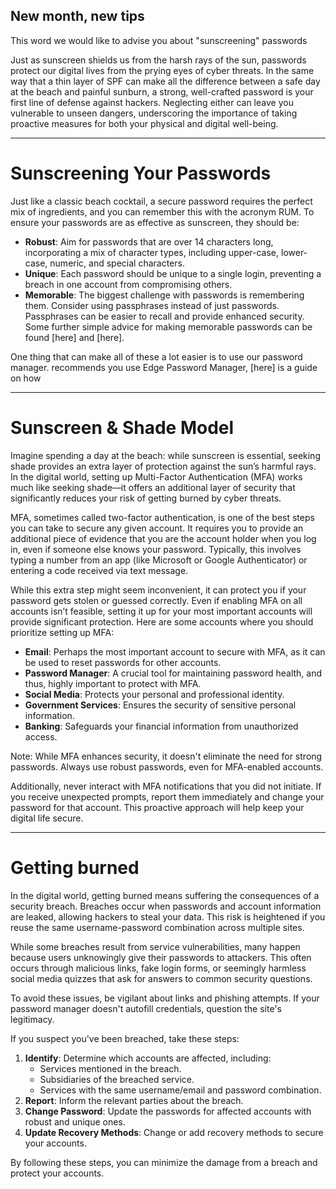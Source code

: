 
## New month, new tips
This word we would like to advise you about "sunscreening" passwords

Just as sunscreen shields us from the harsh rays of the sun, passwords protect our digital lives from the prying eyes of cyber threats. In the same way that a thin layer of SPF can make all the difference between a safe day at the beach and painful sunburn, a strong, well-crafted password is your first line of defense against hackers. Neglecting either can leave you vulnerable to unseen dangers, underscoring the importance of taking proactive measures for both your physical and digital well-being.

---

# Sunscreening Your Passwords

Just like a classic beach cocktail, a secure password requires the perfect mix of ingredients, and you can remember this with the acronym RUM. To ensure your passwords are as effective as sunscreen, they should be:

- **Robust**: Aim for passwords that are over 14 characters long, incorporating a mix of character types, including upper-case, lower-case, numeric, and special characters.
- **Unique**: Each password should be unique to a single login, preventing a breach in one account from compromising others.
- **Memorable**: The biggest challenge with passwords is remembering them. Consider using passphrases instead of just passwords. Passphrases can be easier to recall and provide enhanced security. Some further simple advice for making memorable passwords can be found [here] and [here].

One thing that can make all of these a lot easier is to use our password manager. <Company name> recommends you use Edge Password Manager, [here] is a guide on how

---
# Sunscreen & Shade Model

Imagine spending a day at the beach: while sunscreen is essential, seeking shade provides an extra layer of protection against the sun’s harmful rays. In the digital world, setting up Multi-Factor Authentication (MFA) works much like seeking shade—it offers an additional layer of security that significantly reduces your risk of getting burned by cyber threats.

MFA, sometimes called two-factor authentication, is one of the best steps you can take to secure any given account. It requires you to provide an additional piece of evidence that you are the account holder when you log in, even if someone else knows your password. Typically, this involves typing a number from an app (like Microsoft or Google Authenticator) or entering a code received via text message.

While this extra step might seem inconvenient, it can protect you if your password gets stolen or guessed correctly. Even if enabling MFA on all accounts isn’t feasible, setting it up for your most important accounts will provide significant protection. Here are some accounts where you should prioritize setting up MFA:

- **Email**: Perhaps the most important account to secure with MFA, as it can be used to reset passwords for other accounts.
- **Password Manager**: A crucial tool for maintaining password health, and thus, highly important to protect with MFA.
- **Social Media**: Protects your personal and professional identity.
- **Government Services**: Ensures the security of sensitive personal information.
- **Banking**: Safeguards your financial information from unauthorized access.

Note: While MFA enhances security, it doesn't eliminate the need for strong passwords. Always use robust passwords, even for MFA-enabled accounts.

Additionally, never interact with MFA notifications that you did not initiate. If you receive unexpected prompts, report them immediately and change your password for that account. This proactive approach will help keep your digital life secure.

---
# Getting burned

In the digital world, getting burned means suffering the consequences of a security breach. Breaches occur when passwords and account information are leaked, allowing hackers to steal your data. This risk is heightened if you reuse the same username-password combination across multiple sites.

While some breaches result from service vulnerabilities, many happen because users unknowingly give their passwords to attackers. This often occurs through malicious links, fake login forms, or seemingly harmless social media quizzes that ask for answers to common security questions.

To avoid these issues, be vigilant about links and phishing attempts. If your password manager doesn't autofill credentials, question the site's legitimacy.

If you suspect you've been breached, take these steps:

1. **Identify**: Determine which accounts are affected, including:
    - Services mentioned in the breach.
    - Subsidiaries of the breached service.
    - Services with the same username/email and password combination.
2. **Report**: Inform the relevant parties about the breach.
3. **Change Password**: Update the passwords for affected accounts with robust and unique ones.
4. **Update Recovery Methods**: Change or add recovery methods to secure your accounts.

By following these steps, you can minimize the damage from a breach and protect your accounts.


